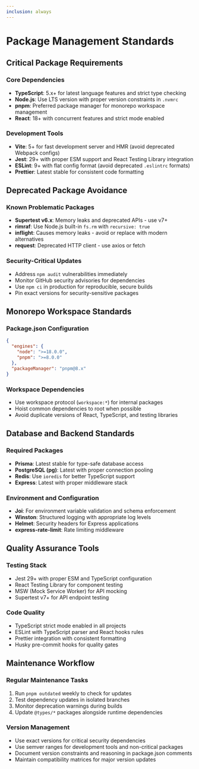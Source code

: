 ```yaml
---
inclusion: always
---
```


# Package Management Standards

## Critical Package Requirements

### Core Dependencies
- **TypeScript**: 5.x+ for latest language features and strict type checking
- **Node.js**: Use LTS version with proper version constraints in `.nvmrc`
- **pnpm**: Preferred package manager for monorepo workspace management
- **React**: 18+ with concurrent features and strict mode enabled

### Development Tools
- **Vite**: 5+ for fast development server and HMR (avoid deprecated Webpack configs)
- **Jest**: 29+ with proper ESM support and React Testing Library integration
- **ESLint**: 9+ with flat config format (avoid deprecated `.eslintrc` formats)
- **Prettier**: Latest stable for consistent code formatting

## Deprecated Package Avoidance

### Known Problematic Packages
- **Supertest v6.x**: Memory leaks and deprecated APIs - use v7+
- **rimraf**: Use Node.js built-in `fs.rm` with `recursive: true`
- **inflight**: Causes memory leaks - avoid or replace with modern alternatives
- **request**: Deprecated HTTP client - use axios or fetch

### Security-Critical Updates
- Address `npm audit` vulnerabilities immediately
- Monitor GitHub security advisories for dependencies
- Use `npm ci` in production for reproducible, secure builds
- Pin exact versions for security-sensitive packages

## Monorepo Workspace Standards

### Package.json Configuration
```json
{
  "engines": {
    "node": ">=18.0.0",
    "pnpm": ">=8.0.0"
  },
  "packageManager": "pnpm@8.x"
}
```

### Workspace Dependencies
- Use workspace protocol (`workspace:*`) for internal packages
- Hoist common dependencies to root when possible
- Avoid duplicate versions of React, TypeScript, and testing libraries

## Database and Backend Standards

### Required Packages
- **Prisma**: Latest stable for type-safe database access
- **PostgreSQL (pg)**: Latest with proper connection pooling
- **Redis**: Use `ioredis` for better TypeScript support
- **Express**: Latest with proper middleware stack

### Environment and Configuration
- **Joi**: For environment variable validation and schema enforcement
- **Winston**: Structured logging with appropriate log levels
- **Helmet**: Security headers for Express applications
- **express-rate-limit**: Rate limiting middleware

## Quality Assurance Tools

### Testing Stack
- Jest 29+ with proper ESM and TypeScript configuration
- React Testing Library for component testing
- MSW (Mock Service Worker) for API mocking
- Supertest v7+ for API endpoint testing

### Code Quality
- TypeScript strict mode enabled in all projects
- ESLint with TypeScript parser and React hooks rules
- Prettier integration with consistent formatting
- Husky pre-commit hooks for quality gates

## Maintenance Workflow

### Regular Maintenance Tasks
1. Run `pnpm outdated` weekly to check for updates
2. Test dependency updates in isolated branches
3. Monitor deprecation warnings during builds
4. Update `@types/*` packages alongside runtime dependencies

### Version Management
- Use exact versions for critical security dependencies
- Use semver ranges for development tools and non-critical packages
- Document version constraints and reasoning in package.json comments
- Maintain compatibility matrices for major version updates
